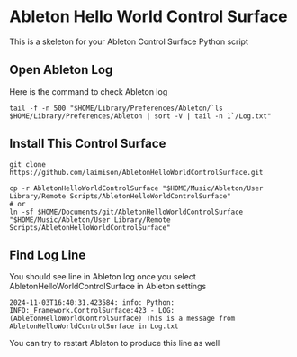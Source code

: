 # Ableton Hello World Control Surface

This is a skeleton for your Ableton Control Surface Python script

## Open Ableton Log

Here is the command to check Ableton log

```
tail -f -n 500 "$HOME/Library/Preferences/Ableton/`ls $HOME/Library/Preferences/Ableton | sort -V | tail -n 1`/Log.txt"
```

## Install This Control Surface

```
git clone https://github.com/laimison/AbletonHelloWorldControlSurface.git

cp -r AbletonHelloWorldControlSurface "$HOME/Music/Ableton/User Library/Remote Scripts/AbletonHelloWorldControlSurface"
# or
ln -sf $HOME/Documents/git/AbletonHelloWorldControlSurface "$HOME/Music/Ableton/User Library/Remote Scripts/AbletonHelloWorldControlSurface"
```

## Find Log Line

You should see line in Ableton log once you select AbletonHelloWorldControlSurface in Ableton settings

```
2024-11-03T16:40:31.423584: info: Python: INFO:_Framework.ControlSurface:423 - LOG: (AbletonHelloWorldControlSurface) This is a message from AbletonHelloWorldControlSurface in Log.txt
```

You can try to restart Ableton to produce this line as well
